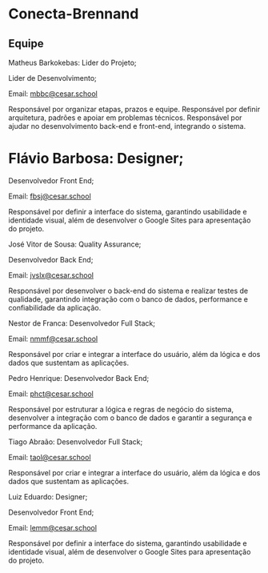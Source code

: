 # Conecta-Brennand

## Equipe
 Matheus Barkokebas: Lider do Projeto; 
 
 Lider de Desenvolvimento; 
 
 Email: mbbc@cesar.school 
 
 Responsável por organizar etapas, prazos e equipe. Responsável por definir arquitetura, padrões e apoiar em problemas técnicos. Responsável por ajudar no desenvolvimento back-end e front-end, integrando o sistema. 

 # Flávio Barbosa: Designer;
 
 Desenvolvedor Front End;
 
 Email: fbsj@cesar.school
 
 Responsável por definir a interface do sistema, garantindo usabilidade e identidade visual, além de desenvolver o Google Sites para apresentação do projeto. 

 José Vitor de Sousa: Quality Assurance;
 
 Desenvolvedor Back End;
 
 Email: jvslx@cesar.school
 
 Responsável por desenvolver o back-end do sistema e realizar testes de qualidade, garantindo integração com o banco de dados, performance e confiabilidade da aplicação. 

 Nestor de Franca: Desenvolvedor Full Stack;
 
 Email: nmmf@cesar.school
 
 Responsável por criar e integrar a interface do usuário, além da lógica e dos dados que sustentam as aplicações.

 Pedro Henrique: Desenvolvedor Back End;

 Email: phct@cesar.school
 
 Responsável por estruturar a lógica e regras de negócio do sistema, desenvolver a integração com o banco de dados e garantir a segurança e performance da aplicação. 

 Tiago Abraão: Desenvolvedor Full Stack;
 
 Email: taol@cesar.school
 
 Responsável por criar e integrar a interface do usuário, além da lógica e dos dados que sustentam as aplicações.

 Luiz Eduardo: Designer;
 
 Desenvolvedor Front End;
 
 Email: lemm@cesar.school
 
 Responsável por definir a interface do sistema, garantindo usabilidade e identidade visual, além de desenvolver o Google Sites para apresentação do projeto. 

